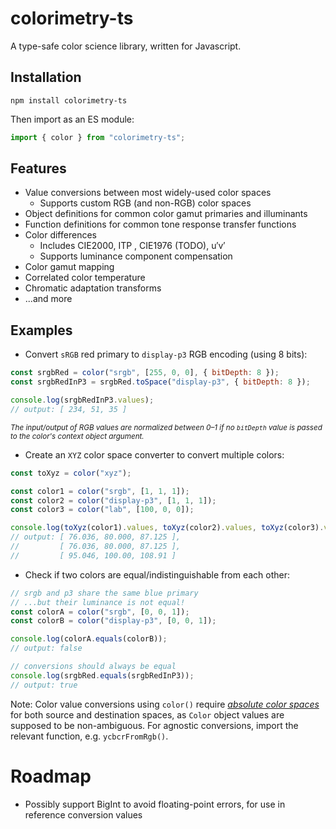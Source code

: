 # colorimetry-ts

A type-safe color science library, written for Javascript.

## Installation

    npm install colorimetry-ts

Then import as an ES module:

```js
import { color } from "colorimetry-ts";
```

## Features

- Value conversions between most widely-used color spaces
  - Supports custom RGB (and non-RGB) color spaces
- Object definitions for common color gamut primaries and illuminants
- Function definitions for common tone response transfer functions
- Color differences
  - Includes CIE2000, ITP , CIE1976 (TODO), u′v′
  - Supports luminance component compensation
- Color gamut mapping
- Correlated color temperature
- Chromatic adaptation transforms
- ...and more

## Examples

- Convert `sRGB` red primary to `display-p3` RGB encoding (using 8 bits):

```js
const srgbRed = color("srgb", [255, 0, 0], { bitDepth: 8 });
const srgbRedInP3 = srgbRed.toSpace("display-p3", { bitDepth: 8 });

console.log(srgbRedInP3.values);
// output: [ 234, 51, 35 ]
```

<sub>_The input/output of RGB values are normalized between 0–1 if no `bitDepth` value is passed to the color's context object argument._</sub>

- Create an `XYZ` color space converter to convert multiple colors:

```js
const toXyz = color("xyz");

const color1 = color("srgb", [1, 1, 1]);
const color2 = color("display-p3", [1, 1, 1]);
const color3 = color("lab", [100, 0, 0]);

console.log(toXyz(color1).values, toXyz(color2).values, toXyz(color3).values);
// output: [ 76.036, 80.000, 87.125 ],
//         [ 76.036, 80.000, 87.125 ],
//         [ 95.046, 100.00, 108.91 ]
```

- Check if two colors are equal/indistinguishable from each other:

```js
// srgb and p3 share the same blue primary
// ...but their luminance is not equal!
const colorA = color("srgb", [0, 0, 1]);
const colorB = color("display-p3", [0, 0, 1]);

console.log(colorA.equals(colorB));
// output: false

// conversions should always be equal
console.log(srgbRed.equals(srgbRedInP3));
// output: true
```

Note: Color value conversions using `color()` require [_absolute color spaces_](https://en.wikipedia.org/wiki/Color_space#Absolute_color_space) for both source and destination spaces, as `Color` object values are supposed to be non-ambiguous. For agnostic conversions, import the relevant function, e.g. `ycbcrFromRgb()`.

# Roadmap

- Possibly support BigInt to avoid floating-point errors, for use in reference conversion values
